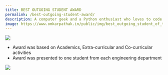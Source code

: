 ```yaml
---
title: BEST OUTGOING STUDENT AWARD
permalink: /best-outgoing-student-award/
description: A computer geek and a Python enthusiast who loves to code. Huge fan of open source softwares and an active contributor on GitHub. Also love to sketch and read Agatha Christie's novels.
image: https://www.omkarpathak.in/public/img/best_outgoing_student_of_the_year.jpg
---
```


<div class="scroll-effect">
    <img src="{{ "public/img/best_outgoing_student_of_the_year.jpg" | relative_url }}">
</div>

- Award was based on Academics, Extra-curricular and Co-curricular activities
- Award was presented to one student from each engineering department

<div class="scroll-effect">
    <img src="{{ "public/img/best_outgoing_student_award.jpg" | relative_url }}">
</div>
